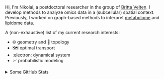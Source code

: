 Hi, I'm Nikolai, a postdoctoral researcher in the group of [Britta Velten](https://velten-group.org). I develop methods to analyze omics data in a (subcellular) spatial context. Previously, I worked on graph-based methods to interpret [metabolome](https://github.com/LipiTUM/pymantra) and [lipidome](https://github.com/LipiTUM/LINEX2_package) data.

A (non-exhaustive) list of my current research interests:
* :globe_with_meridians: geometry and :doughnut: topology
* :world_map: optimal transport
* :electron: dynamical system
* :chart_with_upwards_trend: probabilistic modeling

<details>
<summary>Some GitHub Stats</summary>

<a href="https://github.com/nklkhlr/nklkhlr">
  <img height=200 align="center" src="https://github-readme-stats.vercel.app/api?username=nklkhlr&show_icons=true&include_all_commits=true&rank_icon=github&bg_color=1e1e2e&text_color=cdd6f4&icon_color=cba6f7&title_color=94e2d5" />
</a>
<a href="https://github.com/nklkhlr/nklkhlr">
  <img height=200 align="center" src="https://github-readme-stats.vercel.app/api/top-langs/?username=nklkhlr&layout=compact&hide=jupyter+notebook,javascript,html,makefile,css&langs_count=5&bg_color=1e1e2e&text_color=cdd6f4&icon_color=cba6f7&title_color=94e2d5" />
</a>

</details>
